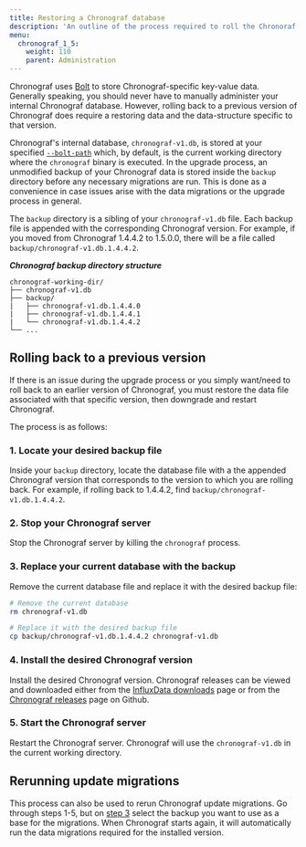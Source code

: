 ```yaml
---
title: Restoring a Chronograf database
description: 'An outline of the process required to roll the Chronoraf internal database back to a previous version and/or rerun update migrations.'
menu:
  chronograf_1_5:
    weight: 110
    parent: Administration
---
```


Chronograf uses [Bolt](https://github.com/boltdb/bolt) to store Chronograf-specific key-value data.
Generally speaking, you should never have to manually administer your internal Chronograf database.
However, rolling back to a previous version of Chronograf does require a restoring
data and the data-structure specific to that version.

Chronograf's internal database, `chronograf-v1.db`, is stored at your specified
[`--bolt-path`](/chronograf/v1.5/administration/config-options/#bolt-path-b) which,
by default, is the current working directory where the `chronograf` binary is executed.
In the upgrade process, an unmodified backup of your Chronograf data is stored inside the
`backup` directory before any necessary migrations are run.
This is done as a convenience in case issues arise with the data migrations
or the upgrade process in general.

The `backup` directory is a sibling of your `chronograf-v1.db` file.
Each backup file is appended with the corresponding Chronograf version.
For example, if you moved from Chronograf 1.4.4.2 to 1.5.0.0, there will be a
file called `backup/chronograf-v1.db.1.4.4.2`.

_**Chronograf backup directory structure**_
```
chronograf-working-dir/
├── chronograf-v1.db
├── backup/
|   ├── chronograf-v1.db.1.4.4.0
|   ├── chronograf-v1.db.1.4.4.1
|   └── chronograf-v1.db.1.4.4.2
└── ...
```

## Rolling back to a previous version
If there is an issue during the upgrade process or you simply want/need to roll
back to an earlier version of Chronograf, you must restore the data file
associated with that specific version, then downgrade and restart Chronograf.

The process is as follows:

### 1. Locate your desired backup file
Inside your `backup` directory, locate the database file with a the appended Chronograf
version that corresponds to the version to which you are rolling back.
For example, if rolling back to 1.4.4.2, find `backup/chronograf-v1.db.1.4.4.2`.

### 2. Stop your Chronograf server
Stop the Chronograf server by killing the `chronograf` process.

### 3. Replace your current database with the backup
Remove the current database file and replace it with the desired backup file:

```bash
# Remove the current database
rm chronograf-v1.db

# Replace it with the desired backup file
cp backup/chronograf-v1.db.1.4.4.2 chronograf-v1.db
```

### 4. Install the desired Chronograf version
Install the desired Chronograf version.
Chronograf releases can be viewed and downloaded either from the
[InfluxData downloads](https://portal.influxdata.com/downloads#chronograf)
page or from the [Chronograf releases](https://github.com/influxdata/chronograf/releases)
page on Github.

### 5. Start the Chronograf server
Restart the Chronograf server.
Chronograf will use the `chronograf-v1.db` in the current working directory.

## Rerunning update migrations
This process can also be used to rerun Chronograf update migrations.
Go through steps 1-5, but on [step 3](#3-replace-your-current-database-with-the-backup)
select the backup you want to use as a base for the migrations.
When Chronograf starts again, it will automatically run the data migrations
required for the installed version.
